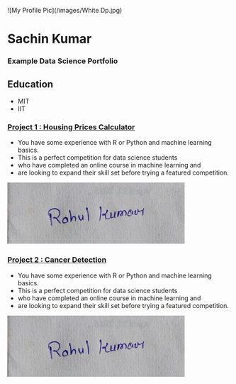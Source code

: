 ![My Profile Pic](/images/White Dp.jpg)
# Sachin Kumar
### Example Data Science Portfolio
## Education
- MIT
- IIT
### [Project 1 : Housing Prices Calculator](https://www.kaggle.com/c/house-prices-advanced-regression-techniques)
- You have some experience with R or Python and machine learning basics.
- This is a perfect competition for data science students 
- who have completed an online course in machine learning and
- are looking to expand their skill set before trying a featured competition. 

![](/images/IMG-20210711-WA0002[1]_opt.jpg)

### [Project 2 : Cancer Detection](https://www.kaggle.com/c/house-prices-advanced-regression-techniques)
- You have some experience with R or Python and machine learning basics.
- This is a perfect competition for data science students 
- who have completed an online course in machine learning and
- are looking to expand their skill set before trying a featured competition.

![](/images/IMG-20210711-WA0002[1]_opt.jpg)
